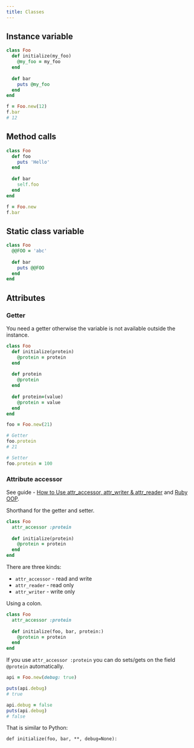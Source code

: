```yaml
---
title: Classes
---
```



## Instance variable

```ruby
class Foo
  def initialize(my_foo)
    @my_foo = my_foo
  end
  
  def bar
    puts @my_foo
  end
end

f = Foo.new(12)
f.bar
# 12
```


## Method calls

```ruby
class Foo
  def foo
    puts 'Hello'
  end
  
  def bar
    self.foo
  end
end

f = Foo.new
f.bar
```


## Static class variable

```ruby
class Foo
  @@FOO = 'abc'
  
  def bar
    puts @@FOO
  end
end
```


## Attributes

### Getter

You need a getter otherwise the variable is not available outside the instance.

```ruby
class Foo
  def initialize(protein)
    @protein = protein
  end
  
  def protein
    @protein
  end
  
  def protein=(value)
    @protein = value
  end
end
```

```ruby
foo = Foo.new(21)

# Getter
foo.protein
# 21

# Setter
foo.protein = 100
```

### Attribute accessor

See guide - [How to Use attr_accessor, attr_writer & attr_reader](https://www.rubyguides.com/2018/11/attr_accessor/) and [Ruby OOP](https://www.rubyguides.com/ruby-tutorial/object-oriented-programming/).

Shorthand for the getter and setter.

```ruby
class Foo
  attr_accessor :protein
  
  def initialize(protein)
    @protein = protein
  end
end
```

There are three kinds:

- `attr_accessor` - read and write
- `attr_reader` - read only
- `attr_writer` - write only

Using a colon.

```ruby
class Foo
  attr_accessor :protein
  
  def initialize(foo, bar, protein:)
    @protein = protein
  end
end
```

If you use `attr_accessor :protein` you can do sets/gets on the field `@protein` automatically.

```ruby
api = Foo.new(debug: true)

puts(api.debug)
# true

api.debug = false
puts(api.debug)
# false
```

That is similar to Python:

```
def initialize(foo, bar, **, debug=None):
```

